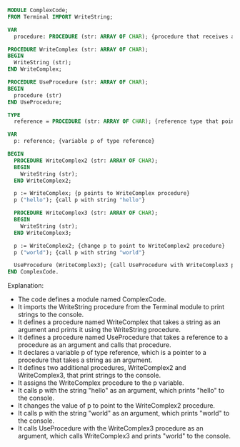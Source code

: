 ```modula-2
MODULE ComplexCode;
FROM Terminal IMPORT WriteString;

VAR
  procedure: PROCEDURE (str: ARRAY OF CHAR); {procedure that receives a string and calls WriteString procedure to print it}

PROCEDURE WriteComplex (str: ARRAY OF CHAR);
BEGIN
  WriteString (str);
END WriteComplex;

PROCEDURE UseProcedure (str: ARRAY OF CHAR);
BEGIN
  procedure (str)
END UseProcedure;

TYPE
  reference = PROCEDURE (str: ARRAY OF CHAR); {reference type that points to a procedure that receives a string}

VAR
  p: reference; {variable p of type reference}

BEGIN
  PROCEDURE WriteComplex2 (str: ARRAY OF CHAR);
  BEGIN
    WriteString (str);
  END WriteComplex2;

  p := WriteComplex; {p points to WriteComplex procedure}
  p ("hello"); {call p with string "hello"}

  PROCEDURE WriteComplex3 (str: ARRAY OF CHAR);
  BEGIN
    WriteString (str);
  END WriteComplex3;

  p := WriteComplex2; {change p to point to WriteComplex2 procedure}
  p ("world"); {call p with string "world"}

  UseProcedure (WriteComplex3); {call UseProcedure with WriteComplex3 procedure as argument}
END ComplexCode.
```
Explanation:

- The code defines a module named ComplexCode.
- It imports the WriteString procedure from the Terminal module to print strings to the console.
- It defines a procedure named WriteComplex that takes a string as an argument and prints it using the WriteString procedure.
- It defines a procedure named UseProcedure that takes a reference to a procedure as an argument and calls that procedure.
- It declares a variable p of type reference, which is a pointer to a procedure that takes a string as an argument.
- It defines two additional procedures, WriteComplex2 and WriteComplex3, that print strings to the console.
- It assigns the WriteComplex procedure to the p variable.
- It calls p with the string "hello" as an argument, which prints "hello" to the console.
- It changes the value of p to point to the WriteComplex2 procedure.
- It calls p with the string "world" as an argument, which prints "world" to the console.
- It calls UseProcedure with the WriteComplex3 procedure as an argument, which calls WriteComplex3 and prints "world" to the console.